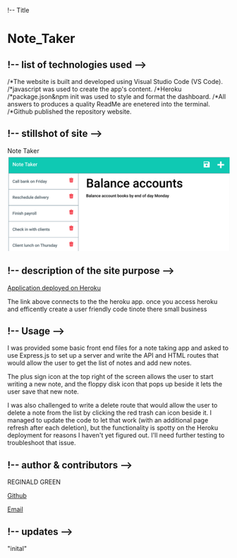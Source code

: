 !-- Title 
# Note_Taker



## !-- list of technologies used -->

/*The website is built and developed using Visual Studio Code (VS Code).
/*javascript was used to create the app's content.
/*Heroku
/*package.json&npm init was used to style and format the dashboard.
/*All answers to produces a quality ReadMe are enetered into the terminal.
/*Github published the repository website.

## !-- stillshot of site -->
Note Taker
![alt text](./public/images/Screenshot%20(47).png)

## !-- description of the site purpose -->

[Application deployed on Heroku](http://localhost:3001/notes)

The link above connects to the the heroku app. once you access heroku and  efficently create a user friendly code tinote 
there small business 


## !-- Usage  -->        
I was provided some basic front end files for a note taking app and asked to use Express.js to set up a server and write the API and HTML routes that would allow the user to get the list of notes and add new notes.

The plus sign icon at the top right of the screen allows the user to start writing a new note, and the floppy disk icon that pops up beside it lets the user save that new note.

I was also challenged to write a delete route that would allow the user to delete a note from the list by clicking the red trash can icon beside it. I managed to update the code to let that work (with an additional page refresh after each deletion), but the functionality is spotty on the Heroku deployment for reasons I haven't yet figured out. I'll need further testing to troubleshoot that issue.

## !-- author & contributors -->

REGINALD GREEN

[Github](https://github.com/Greenreggie10/)

[Email](reggie.green10@yahoo.com)

## !-- updates -->

"inital"    
